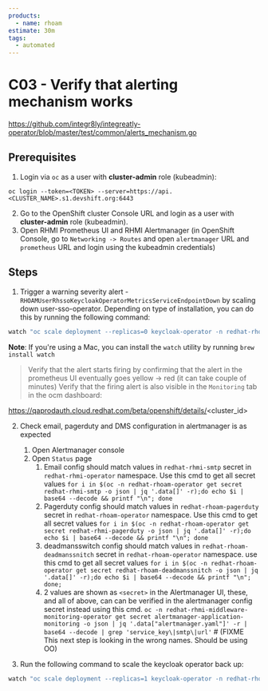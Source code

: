 ```yaml
---
products:
  - name: rhoam
estimate: 30m
tags:
  - automated
---
```


# C03 - Verify that alerting mechanism works

https://github.com/integr8ly/integreatly-operator/blob/master/test/common/alerts_mechanism.go

## Prerequisites

1. Login via `oc` as a user with **cluster-admin** role (kubeadmin):

```
oc login --token=<TOKEN> --server=https://api.<CLUSTER_NAME>.s1.devshift.org:6443
```

2. Go to the OpenShift cluster Console URL and login as a user with **cluster-admin** role (kubeadmin).
3. Open RHMI Prometheus UI and RHMI Alertmanager (in OpenShift Console, go to `Networking -> Routes` and open `alertmanager` URL and `prometheus` URL and login using the kubeadmin credentials)

## Steps

1. Trigger a warning severity alert - `RHOAMUserRhssoKeycloakOperatorMetricsServiceEndpointDown` by scaling down user-sso-operator. Depending on type of installation, you can do this by running the following command:

```bash
watch "oc scale deployment --replicas=0 keycloak-operator -n redhat-rhoam-user-sso-operator"
```

**Note**: If you're using a Mac, you can install the `watch` utility by running `brew install watch`

> Verify that the alert starts firing by confirming that the alert in the prometheus UI eventually goes yellow -> red (it can take couple of minutes)
> Verify that the firing alert is also visible in the `Monitoring` tab in the ocm dashboard:

https://qaprodauth.cloud.redhat.com/beta/openshift/details/<cluster_id>

2. Check email, pagerduty and DMS configuration in alertmanager is as expected

   1. Open Alertmanager console
   2. Open `Status` page
      1. Email config should match values in `redhat-rhmi-smtp` secret in `redhat-rhmi-operator` namespace. Use this cmd to get all secret values `for i in $(oc -n redhat-rhoam-operator get secret redhat-rhmi-smtp -o json | jq '.data[]' -r);do echo $i | base64 --decode && printf "\n"; done`
      2. Pagerduty config should match values in `redhat-rhoam-pagerduty` secret in `redhat-rhoam-operator` namespace. Use this cmd to get all secret values `for i in $(oc -n redhat-rhoam-operator get secret redhat-rhmi-pagerduty -o json | jq '.data[]' -r);do echo $i | base64 --decode && printf "\n"; done`
      3. deadmansswitch config should match values in `redhat-rhoam-deadmanssnitch` secret in `redhat-rhoam-operator` namespace. use this cmd to get all secret values `for i in $(oc -n redhat-rhoam-operator get secret redhat-rhoam-deadmanssnitch -o json | jq '.data[]' -r);do echo $i | base64 --decode && printf "\n"; done;`
      4. 2 values are shown as `<secret>` in the Alertmanager UI, these, and all of above, can can be verified in the alertmanager config secret instead using this cmd. `oc -n redhat-rhmi-middleware-monitoring-operator get secret alertmanager-application-monitoring -o json | jq '.data["alertmanager.yaml"]' -r | base64 --decode | grep 'service_key\|smtp\|url'` # (FIXME This next step is looking in the wrong names. Should be using OO)

3. Run the following command to scale the keycloak operator back up:

```bash
watch "oc scale deployment --replicas=1 keycloak-operator -n redhat-rhoam-user-sso-operator"
```

